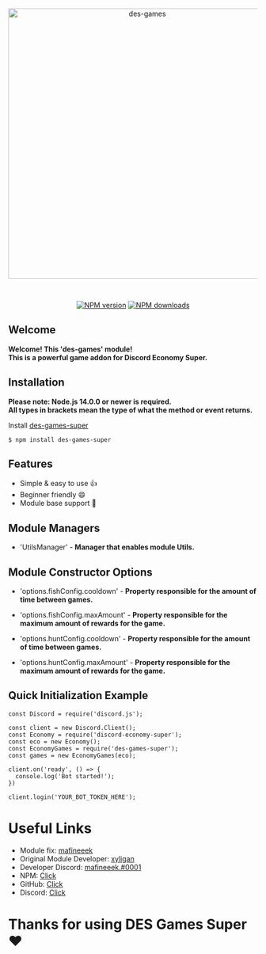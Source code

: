 <div align="center">
  <br />
  <p>
    <a href="https://github.com/mafineeek/des-games-super"><img src="https://github.com/mafineeek/des-games-supper/blob/main/assets/des-games.png" width="546" alt="des-games" /></a>
  </p>
  <br/>
  <p>
    <a href="https://www.npmjs.com/package/des-games-super"><img src="https://img.shields.io/npm/v/des-games-super.png?maxAge=3600" alt="NPM version" /></a>
    <a href="https://www.npmjs.com/package/des-games-super"><img src="https://img.shields.io/npm/dt/des-games-super.png?maxAge=3600" alt="NPM downloads" /></a>
  </p>
</div>

## Welcome
<b>Welcome! This 'des-games' module!</b><br>
<b>This is a powerful game addon for Discord Economy Super.</b>

## Installation

**Please note: Node.js 14.0.0 or newer is required.<br>
All types in brackets mean the type of what the method or event returns.**

Install [des-games-super](https://www.npmjs.com/package/des-games-super)
```JS
$ npm install des-games-super
```

## Features

* Simple & easy to use 👍
* Beginner friendly 😄
* Module base support 📃

## Module Managers
- 'UtilsManager' - <b>Manager that enables module Utils.</b>

## Module Constructor Options
- 'options.fishConfig.cooldown' - <b>Property responsible for the amount of time between games.</b>
- 'options.fishConfig.maxAmount' - <b>Property responsible for the maximum amount of rewards for the game.</b>

- 'options.huntConfig.cooldown' - <b>Property responsible for the amount of time between games.</b>
- 'options.huntConfig.maxAmount' - <b>Property responsible for the maximum amount of rewards for the game.</b>


## Quick Initialization Example

```JS
const Discord = require('discord.js');

const client = new Discord.Client();
const Economy = require('discord-economy-super');
const eco = new Economy();
const EconomyGames = require('des-games-super');
const games = new EconomyGames(eco);

client.on('ready', () => {
  console.log('Bot started!');
})

client.login('YOUR_BOT_TOKEN_HERE');
```


# Useful Links

* Module fix: [mafineeek](https://github.com/mafineeek)
* Original Module Developer: [xyligan](https://www.npmjs.com/~xyligan)
* Developer Discord: [mafineeek.#0001](https://discord.com/users/854342480019587133)
* NPM: [Click](https://www.npmjs.com/package/des-games-super)
* GitHub: [Click](https://github.com/mafineeek/des-games-super)
* Discord: [Click](https://discord.gg/JPhHHtNaJk)

<h1>Thanks for using DES Games Super ♥</h1>